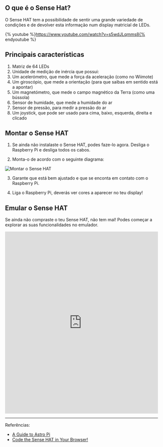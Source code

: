 ## O que é o Sense Hat?

O Sense HAT tem a possibilidade de sentir uma grande variedade de condições e de devolver esta informação num display matricial de LEDs.

{% youtube %}https://www.youtube.com/watch?v=s5wdJLqmms8{% endyoutube %}

## Principais características

1. Matriz de 64 LEDs
2. Unidade de medição de inércia que possui:
 1. Um acelerómetro, que mede a força da aceleração (como no Wiimote)
 2. Um giroscópio, que mede a orientação (para que saibas em sentido está a apontar)
 3. Um magnetómetro, que mede o campo magnético da Terra (como uma bússola)
3. Sensor de humidade, que mede a humidade do ar
4. Sensor de pressão, para medir a pressão do ar
5. Um joystick, que pode ser usado para cima, baixo, esquerda, direita e clicado

## Montar o Sense HAT

1. Se ainda não instalaste o Sense HAT, podes faze-lo agora. Desliga o Raspberry Pi e desliga todos os cabos.

2. Monta-o de acordo com o seguinte diagrama:

![Montar o Sense HAT](https://www.raspberrypi.org/learning/astro-pi-guide/images/sense-hat-assembly.png)

3. Garante que está bem ajustado e que se enconta em contato com o Raspberry Pi.

4. Liga o Raspberry Pi, deverás ver cores a aparecer no teu display!

## Emular o Sense HAT

Se ainda não compraste o teu Sense HAT, não tem mal!
Podes começar a explorar as suas funcionalidades no emulador.

<div>
<iframe src="https://trinket.io/embed/python/1917547125" width="100%" height="600" frameborder="0" marginwidth="0" marginheight="0" allowfullscreen></iframe>
</div>

---
Referências:
* [A Guide to Astro Pi](https://www.raspberrypi.org/learning/astro-pi-guide/)
* [Code the Sense HAT in Your Browser!](https://trinket.io/sense-hat)